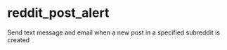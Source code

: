 # reddit_post_alert
 Send text message and email when a new post in a specified subreddit is created
